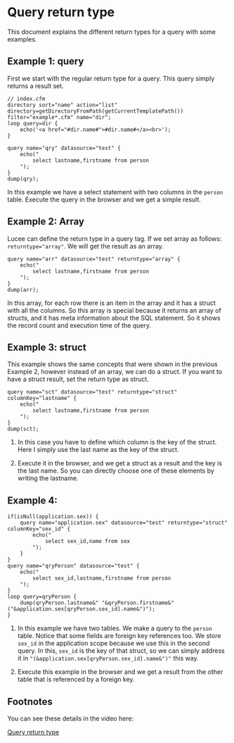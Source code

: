 <!--
{
  "title": "Query return type",
  "id": "query_return_type",
  "categories": [
    "query"
  ],
  "description": "This document explains the different return types for a query with some examples.",
  "keywords": [
    "Query return type",
    "Array return type",
    "Struct return type",
    "Foreign key",
    "Lucee"
  ]
}
-->
# Query return type

This document explains the different return types for a query with some examples.

## Example 1: query

First we start with the regular return type for a query. This query simply returns a result set.

```luceescript
// index.cfm
directory sort="name" action="list" directory=getDirectoryFromPath(getCurrentTemplatePath()) filter="example*.cfm" name="dir";
loop query=dir {
	echo('<a href="#dir.name#">#dir.name#</a><br>');
}
```

```luceescript
query name="qry" datasource="test" {
	echo("
		select lastname,firstname from person
	");
}
dump(qry);
```

In this example we have a select statement with two columns in the `person` table. Execute the query in the browser and we get a simple result.

## Example 2: Array

Lucee can define the return type in a query tag. If we set array as follows: `returntype="array"`. We will get the result as an array.

```luceescript
query name="arr" datasource="test" returntype="array" {
	echo("
		select lastname,firstname from person
	");
}
dump(arr);
```

In this array, for each row there is an item in the array and it has a struct with all the columns. So this array is special because it returns an array of structs, and it has meta information about the SQL statement. So it shows the record count and execution time of the query.

## Example 3: struct

This example shows the same concepts that were shown in the previous Example 2, however instead of an array, we can do a struct. If you want to have a struct result, set the return type as struct.

```luceescript
query name="sct" datasource="test" returntype="struct" columnKey="lastname" {
	echo("
		select lastname,firstname from person
	");
}
dump(sct);
```

1) In this case you have to define which column is the key of the struct. Here I simply use the last name as the key of the struct.

2) Execute it in the browser, and we get a struct as a result and the key is the last name. So you can directly choose one of these elements by writing the lastname.

## Example 4:

```luceescript
if(isNull(application.sex)) {
	query name="application.sex" datasource="test" returntype="struct" columnKey="sex_id" {
		echo("
			select sex_id,name from sex
		");
	}
}
query name="qryPerson" datasource="test" {
	echo("
		select sex_id,lastname,firstname from person
	");
}
loop query=qryPerson {
	dump(qryPerson.lastname&" "&qryPerson.firstname&" ("&application.sex[qryPerson.sex_id].name&")");
}
```

1) In this example we have two tables. We make a query to the `person` table. Notice that some fields are foreign key references too. We store `sex_id` in the application scope because we use this in the second query. In this, `sex_id` is the key of that struct, so we can simply address it in `"(&application.sex[qryPerson.sex_id].name&")"` this way.

2) Execute this example in the browser and we get a result from the other table that is referenced by a foreign key.

## Footnotes

You can see these details in the video here:

[Query return type](https://www.youtube.com/watch?v=b9YHhnAuNiw)